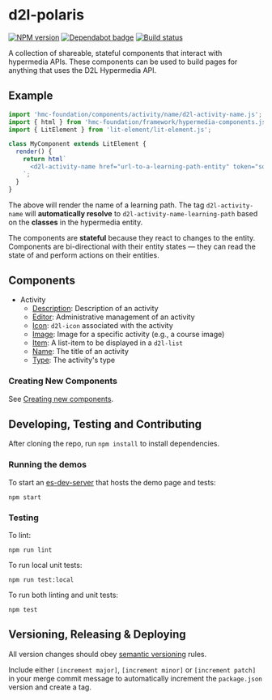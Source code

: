# d2l-polaris

[![NPM version](https://img.shields.io/npm/v/@brightspace-ui/polaris.svg)](https://www.npmjs.org/package/@brightspace-ui/polaris)
[![Dependabot badge](https://flat.badgen.net/dependabot/BrightspaceUI/polaris?icon=dependabot)](https://app.dependabot.com/)
[![Build status](https://travis-ci.com/@brightspace-ui/polaris.svg?branch=master)](https://travis-ci.com/@brightspace-ui/polaris)

A collection of shareable, stateful components that interact with hypermedia APIs. These components can be used to build pages for anything that uses the D2L Hypermedia API.

## Example

```js
import 'hmc-foundation/components/activity/name/d2l-activity-name.js';
import { html } from 'hmc-foundation/framework/hypermedia-components.js';
import { LitElement } from 'lit-element/lit-element.js';

class MyComponent extends LitElement {
  render() {
    return html`
      <d2l-activity-name href="url-to-a-learning-path-entity" token="some-token"></d2l-activity-name>
    `;
  }
}
```

The above will render the name of a learning path. The tag `d2l-activity-name` will **automatically resolve** to `d2l-activity-name-learning-path` based on the **classes** in the hypermedia entity.

The components are **stateful** because they react to changes to the entity. Components are bi-directional with their entity states &mdash; they can read the state of and perform actions on their entities.

## Components

* Activity
  * [Description](components/activity/description): Description of an activity
  * [Editor](components/activity/editor): Administrative management of an activity
  * [Icon](components/activity/icon): `d2l-icon` associated with the activity
  * [Image](components/activity/image): Image for a specific activity (e.g., a course image)
  * [Item](components/activity/item): A list-item to be displayed in a `d2l-list`
  * [Name](components/activity/name): The title of an activity
  * [Type](components/activity/type): The activity's type

### Creating New Components

See [Creating new components](creating-new-components.md).

## Developing, Testing and Contributing

After cloning the repo, run `npm install` to install dependencies.

### Running the demos

To start an [es-dev-server](https://open-wc.org/developing/es-dev-server.html) that hosts the demo page and tests:

```shell
npm start
```

### Testing

To lint:

```shell
npm run lint
```

To run local unit tests:

```shell
npm run test:local
```

To run both linting and unit tests:

```shell
npm test
```

## Versioning, Releasing & Deploying

All version changes should obey [semantic versioning](https://semver.org/) rules.

Include either `[increment major]`, `[increment minor]` or `[increment patch]` in your merge commit message to automatically increment the `package.json` version and create a tag.
